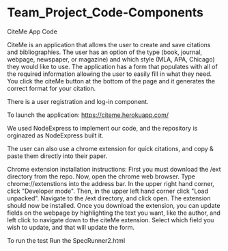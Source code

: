 # Team_Project_Code-Components
CiteMe App Code

CiteMe is an application that allows the user to create and save citations and bibliographies. The user has an option of the type 
(book, journal, webpage, newspaper, or magazine) and which style (MLA, APA, Chicago) they would like to use. 
The application has a form that populates with all of the required information allowing the user to easily fill in what they need. You click the citeMe button at the bottom of the page and it generates the correct format for your citation.

There is a user registration and log-in component.

To launch the application: https://citeme.herokuapp.com/

We used NodeExpress to implement our code, and the repository is orginazed as NodeExpress built it.  

The user can also use a chrome extension for quick citations, and copy & paste them directly into their paper.

Chrome extension installation instructions:
First you must download the /ext directory from the repo. Now, open the chrome web browser. Type chrome://extenstions into the address bar. In the upper right hand corner, click "Developer mode". Then, in the upper left hand corner click "Load unpacked". Navigate to the /ext directory, and click open. The extension should now be installed. 
      Once you download the extension, you can update fields on the webpage by highlighting the text you want, like the author, and left click to navigate down to the citeMe extension. Select which field you wish to update, and that will update the form.

To run the test
Run the SpecRunner2.html
